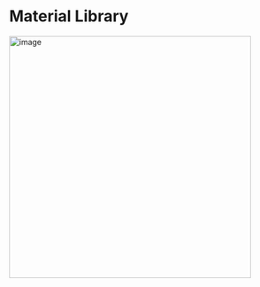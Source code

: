 # Material Library

<img width="437" alt="image" src="https://github.com/meerk40t/meerk40t/assets/2670784/73f4bdf9-974f-4245-8b16-8812aa5f0762">
